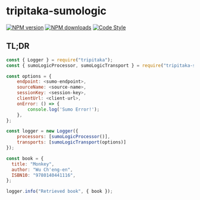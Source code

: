 # tripitaka-sumologic

[![NPM version](https://img.shields.io/npm/v/tripitaka-sumologic.svg?style=flat-square)](https://www.npmjs.com/package/tripitaka-sumologic)
[![NPM downloads](https://img.shields.io/npm/dm/tripitaka-sumologic.svg?style=flat-square)](https://www.npmjs.com/package/tripitaka-sumologic)
[![Code Style](https://img.shields.io/badge/code%20style-prettier-brightgreen.svg)](https://github.com/prettier/prettier)

## TL;DR

```js
const { Logger } = require("tripitaka");
const { sumoLogicProcessor, sumoLogicTransport } = require("tripitaka-sumologic");

const options = {
    endpoint: <sumo-endpoint>,
    sourceName: <source-name>,
    sessionKey: <session-key>,
    clientUrl: <client-url>,
    onError: () => {
        console.log('Sumo Error!');
    },
};

const logger = new Logger({
    processors: [sumoLogicProcessor()],
    transports: [sumoLogicTransport(options)]
});

const book = {
  title: "Monkey",
  author: "Wu Ch'eng-en",
  ISBN10: "9780140441116",
};

logger.info("Retrieved book", { book });
```